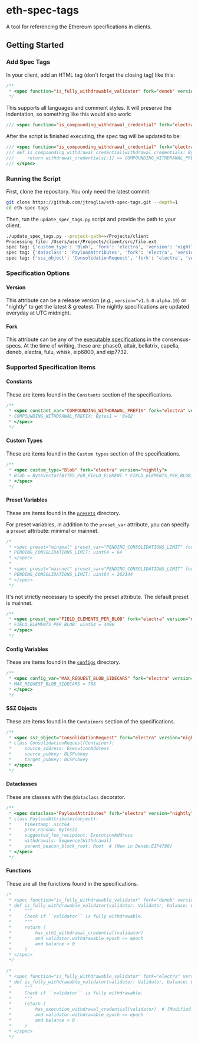 # eth-spec-tags

A tool for referencing the Ethereum specifications in clients.

## Getting Started

### Add Spec Tags

In your client, add an HTML tag (don't forget the closing tag) like this:

```c
/**
 * <spec function="is_fully_withdrawable_validator" fork="deneb" version="nightly"></spec>
 */
```

This supports all languages and comment styles. It will preserve the indentation, so something like
this would also work:

```csharp
/// <spec function="is_compounding_withdrawal_credential" fork="electra" version="nightly"></spec>
```

After the script is finished executing, the spec tag will be updated to be:

```csharp
/// <spec function="is_compounding_withdrawal_credential" fork="electra" version="nightly">
/// def is_compounding_withdrawal_credential(withdrawal_credentials: Bytes32) -> bool:
///     return withdrawal_credentials[:1] == COMPOUNDING_WITHDRAWAL_PREFIX
/// </spec>
```

### Running the Script

First, clone the repository. You only need the latest commit.

```bash
git clone https://github.com/jtraglia/eth-spec-tags.git --depth=1
cd eth-spec-tags
```

Then, run the `update_spec_tags.py` script and provide the path to your client.

```bash
./update_spec_tags.py --project-path=~/Projects/client
Processing file: /Users/user/Projects/client/src/file.ext
spec tag: {'custom_type': 'Blob', 'fork': 'electra', 'version': 'nightly'}
spec tag: {'dataclass': 'PayloadAttributes', 'fork': 'electra', 'version': 'nightly'}
spec tag: {'ssz_object': 'ConsolidationRequest', 'fork': 'electra', 'version': 'nightly'}
```

### Specification Options

#### Version

This attribute can be a release version (_e.g._, `version="v1.5.0-alpha.10`) or "nightly" to get the
latest & greatest. The nightly specifications are updated everyday at UTC midnight.

#### Fork

This attribute can be any of the [executable
specifications](https://github.com/ethereum/consensus-specs/blob/e6bddd966214a19d2b97199bbe3c02577a22a8b4/Makefile#L3-L15)
in the consensus-specs. At the time of writing, these are: phase0, altair, bellatrix, capella,
deneb, electra, fulu, whisk, eip6800, and eip7732.

### Supported Specification Items

#### Constants

These are items found in the `Constants` section of the specifications.

```c
/**
 * <spec constant_var="COMPOUNDING_WITHDRAWAL_PREFIX" fork="electra" version="nightly">
 * COMPOUNDING_WITHDRAWAL_PREFIX: Bytes1 = '0x02'
 * </spec>
 */
```

#### Custom Types

These are items found in the `Custom types` section of the specifications.

```c
/**
 * <spec custom_type="Blob" fork="electra" version="nightly">
 * Blob = ByteVector[BYTES_PER_FIELD_ELEMENT * FIELD_ELEMENTS_PER_BLOB]
 * </spec>
 */
```

#### Preset Variables

These are items found in the
[`presets`](https://github.com/ethereum/consensus-specs/tree/dev/presets) directory.

For preset variables, in addition to the `preset_var` attribute, you can specify a `preset`
attribute: minimal or mainnet.

```c
/*
 * <spec preset="minimal" preset_var="PENDING_CONSOLIDATIONS_LIMIT" fork="electra" version="nightly">
 * PENDING_CONSOLIDATIONS_LIMIT: uint64 = 64
 * </spec>
 *
 * <spec preset="mainnet" preset_var="PENDING_CONSOLIDATIONS_LIMIT" fork="electra" version="nightly">
 * PENDING_CONSOLIDATIONS_LIMIT: uint64 = 262144
 * </spec>
 */
```

It's not strictly necessary to specify the preset attribute. The default preset is mainnet.

```c
/**
 * <spec preset_var="FIELD_ELEMENTS_PER_BLOB" fork="electra" version="nightly">
 * FIELD_ELEMENTS_PER_BLOB: uint64 = 4096
 * </spec>
 */
```

#### Config Variables

These are items found in the
[`configs`](https://github.com/ethereum/consensus-specs/tree/dev/presets) directory.

```c
/**
 * <spec config_var="MAX_REQUEST_BLOB_SIDECARS" fork="electra" version="nightly">
 * MAX_REQUEST_BLOB_SIDECARS = 768
 * </spec>
 */
```

#### SSZ Objects

These are items found in the `Containers` section of the specifications.

```c
/**
 * <spec ssz_object="ConsolidationRequest" fork="electra" version="nightly">
 * class ConsolidationRequest(Container):
 *     source_address: ExecutionAddress
 *     source_pubkey: BLSPubkey
 *     target_pubkey: BLSPubkey
 * </spec>
 */
```

#### Dataclasses

These are classes with the `@dataclass` decorator.

```c
/**
 * <spec dataclass="PayloadAttributes" fork="electra" version="nightly">
 * class PayloadAttributes(object):
 *     timestamp: uint64
 *     prev_randao: Bytes32
 *     suggested_fee_recipient: ExecutionAddress
 *     withdrawals: Sequence[Withdrawal]
 *     parent_beacon_block_root: Root  # [New in Deneb:EIP4788]
 * </spec>
 */
```

#### Functions

These are all the functions found in the specifications.

```c
/*
 * <spec function="is_fully_withdrawable_validator" fork="deneb" version="nightly">
 * def is_fully_withdrawable_validator(validator: Validator, balance: Gwei, epoch: Epoch) -> bool:
 *     """
 *     Check if ``validator`` is fully withdrawable.
 *     """
 *     return (
 *         has_eth1_withdrawal_credential(validator)
 *         and validator.withdrawable_epoch <= epoch
 *         and balance > 0
 *     )
 * </spec>
 */
```

```c
/*
 * <spec function="is_fully_withdrawable_validator" fork="electra" version="nightly">
 * def is_fully_withdrawable_validator(validator: Validator, balance: Gwei, epoch: Epoch) -> bool:
 *     """
 *     Check if ``validator`` is fully withdrawable.
 *     """
 *     return (
 *         has_execution_withdrawal_credential(validator)  # [Modified in Electra:EIP7251]
 *         and validator.withdrawable_epoch <= epoch
 *         and balance > 0
 *     )
 * </spec>
 */
```